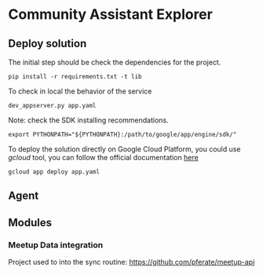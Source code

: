 # Community Assistant Explorer


## Deploy solution

The initial step should be check the dependencies for the project.

``
pip install -r requirements.txt -t lib
``

To check in local the behavior of the service

``
dev_appserver.py app.yaml
``

Note: check the SDK installing recommendations.

``
export PYTHONPATH="${PYTHONPATH}:/path/to/google/app/engine/sdk/"
``


To deploy the solution directly on Google Cloud Platform,  you could use *gcloud* tool, you can follow the official documentation [here](https://cloud.google.com/sdk/gcloud/reference/app/deploy)

``
gcloud app deploy app.yaml
``

## Agent


## Modules

### Meetup Data integration
Project used to into the sync routine: https://github.com/pferate/meetup-api


